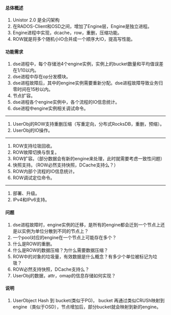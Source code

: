#### 总体概述
1. Unistor 2.0 是全闪架构
1. 在RADOS-Client和OSD之间，增加了Engine层，Engine是独立进程。
1. Engine进程中实现，dcache，row，重删，压缩功能。
1. ROW就是将多个随机小IO合并成一个顺序大IO，提高写性能。

#### 功能需求
1. dse进程中，每个存储池4个engine实例，实例上的bucket数量和平均值误差在1/10以内。
1. dse进程中存在op分发模块。
1. dse进程故障后，其中的engine实例需要重新分配。dse进程故障导致业务归零时间在15秒以内。
1. 节点扩容。
1. dse进程各个engine实例中，各个流程的IO信息统计。
1. dse进程中engine实例相关调试命令。
----
1. UserObj的ROW支持重删压缩（写重定向，分布式RocksDB，重删，预缩）。
1. UserObj的IO操作。
----
1. ROW支持垃圾回收。
1. ROW故障切换与恢复。
1. ROW扩容。（部分数据会有新的engine来处理，此时就需要考虑一致性问题）
1. 快照支持。（ROW必然支持快照，DCache支持么？）
1. ROW内部个流程的IO信息统计。
1. ROW调试定位命令。
----
1. 部署、升级。
1. IPv4和IPv6支持。

#### 问题
 
 1. dse进程故障时，engine实例的迁移，是所有的engine都会迁到一个节点上还是以实例为单位分散到不同的节点上？
 1. 一个pool对应的engine在一个节点上可能存在多个？
 1. 什么是ROW的重删。
 1. 什么是ROW的数据压缩？为什么需要数据压缩？
 1. ROW中的对象的垃圾量，有效数据是什么概念？有多少个单位被标记为垃圾？
 1. ROW必然支持快照，DCache支持么？
 1. UserObj的数据，attr，omap的信息存储如何实现？
 
 #### 说明
 1. UserObject Hash 到 bucket(类似于PG)， bucket 再通过类似CRUSh映射到engine（类似于OSD），节点增加后，部分bucket就会映射到新的engine。
